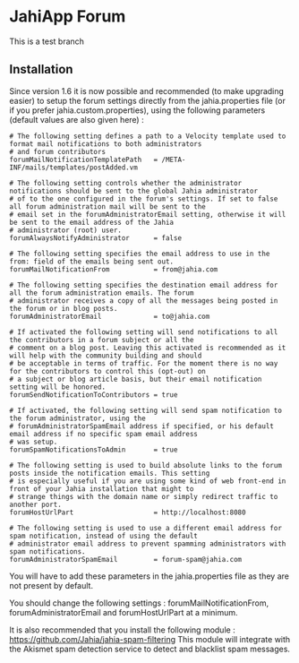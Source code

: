 JahiApp Forum
=============

This is a test branch

Installation
------------

Since version 1.6 it is now possible and recommended (to make upgrading easier) to setup the forum settings directly
from the jahia.properties file (or if you prefer jahia.custom.properties), using the following
parameters (default values are also given here) :

    # The following setting defines a path to a Velocity template used to format mail notifications to both administrators
    # and forum contributors
    forumMailNotificationTemplatePath   = /META-INF/mails/templates/postAdded.vm

    # The following setting controls whether the administrator notifications should be sent to the global Jahia administrator
    # of to the one configured in the forum's settings. If set to false all forum administration mail will be sent to the
    # email set in the forumAdministratorEmail setting, otherwise it will be sent to the email address of the Jahia
    # administrator (root) user.
    forumAlwaysNotifyAdministrator      = false

    # The following setting specifies the email address to use in the from: field of the emails being sent out.
    forumMailNotificationFrom           = from@jahia.com

    # The following setting specifies the destination email address for all the forum administration emails. The forum
    # administrator receives a copy of all the messages being posted in the forum or in blog posts.
    forumAdministratorEmail             = to@jahia.com

    # If activated the following setting will send notifications to all the contributors in a forum subject or all the
    # comment on a blog post. Leaving this activated is recommended as it will help with the community building and should
    # be acceptable in terms of traffic. For the moment there is no way for the contributors to control this (opt-out) on
    # a subject or blog article basis, but their email notification setting will be honored.
    forumSendNotificationToContributors = true

    # If activated, the following setting will send spam notification to the forum administrator, using the
    # forumAdministratorSpamEmail address if specified, or his default email address if no specific spam email address
    # was setup.
    forumSpamNotificationsToAdmin       = true

    # The following setting is used to build absolute links to the forum posts inside the notification emails. This setting
    # is especially useful if you are using some kind of web front-end in front of your Jahia installation that might to
    # strange things with the domain name or simply redirect traffic to another port.
    forumHostUrlPart                    = http://localhost:8080

    # The following setting is used to use a different email address for spam notification, instead of using the default
    # administrator email address to prevent spamming administrators with spam notifications.
    forumAdministratorSpamEmail         = forum-spam@jahia.com

You will have to add these parameters in the jahia.properties file as they are not present by default.

You should change the following settings : forumMailNotificationFrom, forumAdministratorEmail and forumHostUrlPart
at a minimum.

It is also recommended that you install the following module : https://github.com/Jahia/jahia-spam-filtering
This module will integrate with the Akismet spam detection service to detect and blacklist spam messages.

